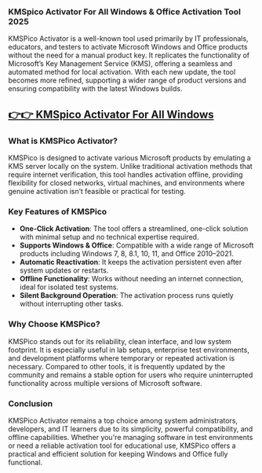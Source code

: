### KMSpico Activator For All Windows & Office Activation Tool 2025

KMSPico Activator is a well-known tool used primarily by IT professionals, educators, and testers to activate Microsoft Windows and Office products without the need for a manual product key. It replicates the functionality of Microsoft’s Key Management Service (KMS), offering a seamless and automated method for local activation. With each new update, the tool becomes more refined, supporting a wider range of product versions and ensuring compatibility with the latest Windows builds.




## [👉👉 KMSpico Activator For All Windows](https://freesoftcr.com/dl/)





### What is KMSPico Activator?

KMSPico is designed to activate various Microsoft products by emulating a KMS server locally on the system. Unlike traditional activation methods that require internet verification, this tool handles activation offline, providing flexibility for closed networks, virtual machines, and environments where genuine activation isn’t feasible or practical for testing.



### Key Features of KMSPico

* **One-Click Activation**: The tool offers a streamlined, one-click solution with minimal setup and no technical expertise required.
* **Supports Windows & Office**: Compatible with a wide range of Microsoft products including Windows 7, 8, 8.1, 10, 11, and Office 2010–2021.
* **Automatic Reactivation**: It keeps the activation persistent even after system updates or restarts.
* **Offline Functionality**: Works without needing an internet connection, ideal for isolated test systems.
* **Silent Background Operation**: The activation process runs quietly without interrupting other tasks.



### Why Choose KMSPico?

KMSPico stands out for its reliability, clean interface, and low system footprint. It is especially useful in lab setups, enterprise test environments, and development platforms where temporary or repeated activation is necessary. Compared to other tools, it is frequently updated by the community and remains a stable option for users who require uninterrupted functionality across multiple versions of Microsoft software.


### Conclusion

KMSPico Activator remains a top choice among system administrators, developers, and IT learners due to its simplicity, powerful compatibility, and offline capabilities. Whether you're managing software in test environments or need a reliable activation tool for educational use, KMSPico offers a practical and efficient solution for keeping Windows and Office fully functional.
